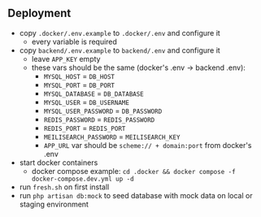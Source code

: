 ## Deployment

- copy `.docker/.env.example` to `.docker/.env` and configure it
    - every variable is required
- copy `backend/.env.example` to `backend/.env` and configure it
    - leave `APP_KEY` empty
    - these vars should be the same (docker's .env -> backend .env):
        - `MYSQL_HOST` = `DB_HOST`
        - `MYSQL_PORT` = `DB_PORT`
        - `MYSQL_DATABASE` = `DB_DATABASE`
        - `MYSQL_USER` = `DB_USERNAME`
        - `MYSQL_USER_PASSWORD` = `DB_PASSWORD`
        - `REDIS_PASSWORD` = `REDIS_PASSWORD`
        - `REDIS_PORT` = `REDIS_PORT`
        - `MEILISEARCH_PASSWORD` = `MEILISEARCH_KEY`
        - `APP_URL` var should be `scheme:// + domain:port` from docker's .env
- start docker containers
    - docker compose example: `cd .docker && docker compose -f docker-compose.dev.yml up -d`
- run `fresh.sh` on first install
- run `php artisan db:mock` to seed database with mock data on local or staging environment
